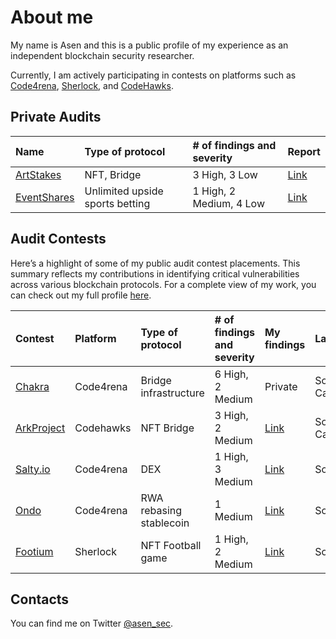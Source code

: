 # About me

My name is Asen and this is a public profile of my experience as an independent blockchain security researcher.

Currently, I am actively participating in contests on platforms such as [Code4rena](https://code4rena.com/@0xAsen), [Sherlock](https://audits.sherlock.xyz/watson/0xAsen), and [CodeHawks](https://www.codehawks.com/profile/clk3vjbfh000kkx08mg4x5ug0).

## Private Audits

| Name                                                      | Type of protocol | # of findings and severity | Report                                                                                                 |
| :-------------------------------------------------------- | :--------------- | :------------------------- | :----------------------------------------------------------------------------------------------------- |
| [ArtStakes](https://github.com/owl11/ArtStakes/tree/main) | NFT, Bridge      | 3 High, 3 Low              | [Link](https://github.com/asendz/Portfolio/blob/main/Security%20Reports/Private%20audits/ArtStakes.md) |
| [EventShares]() | Unlimited upside sports betting     | 1 High, 2 Medium, 4 Low              | [Link](https://github.com/asendz/Portfolio/blob/main/Security%20Reports/Private%20audits/EventShares.md) |

## Audit Contests
Here’s a highlight of some of my public audit contest placements. This summary reflects my contributions in identifying critical vulnerabilities across various blockchain protocols. For a complete view of my work, you can check out my full profile [here](https://audits.sherlock.xyz/watson/0xAsen).

| Contest                                                                  | Platform  | Type of protocol              | # of findings and severity | My findings                                                                                      | Language | Placement | 
| :----------------------------------------------------------------------- | :-------- | :---------------------------- | :------------------------- | :---------------------------- | :------------------------- | :--------------------------------------------------------------------------------------------- |
| [Chakra](https://code4rena.com/audits/2024-08-chakra)                         | Code4rena  | Bridge infrastructure           | 6 High, 2 Medium                    | Private     | Solidity & Cairo | 4 |
| [ArkProject](https://codehawks.cyfrin.io/c/2024-07-ark-project)                         | Codehawks  | NFT Bridge             | 3 High, 2 Medium                    | [Link](https://github.com/asendz/Portfolio/blob/main/Security%20Reports/CodeHawks/ArkProject.md#M-02)     | Solidity & Cairo | 12 |
| [Salty.io](https://code4rena.com/audits/2024-01-saltyio)                         | Code4rena  | DEX             | 1 High, 3 Medium                    | [Link](https://github.com/asendz/Portfolio/blob/main/Security%20Reports/Code4rena/Salty.md)     | Solidity | 14 |
| [Ondo](https://code4rena.com/contests/2023-09-ondo-finance)                         | Code4rena  | RWA rebasing stablecoin              | 1 Medium                     | [Link](https://github.com/asendz/Portfolio/blob/main/Security%20Reports/Code4rena/Ondo.md)     | Solidity | 9 |
| [Footium](https://audits.sherlock.xyz/contests/71)                       | Sherlock  | NFT Football game             | 1 High, 2 Medium           | [Link](https://github.com/asendz/Portfolio/blob/main/Security%20Reports/Sherlock/Footium.md)   | Solidity | 11 |

## Contacts

You can find me on Twitter [@asen_sec](https://twitter.com/asen_sec).
